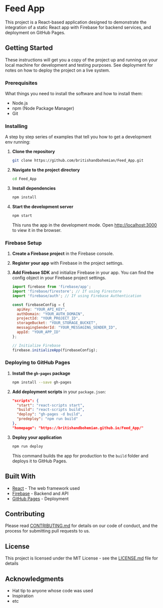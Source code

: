 
# Feed App

This project is a React-based application designed to demonstrate the integration of a static React app with Firebase for backend services, and deployment on GitHub Pages.

## Getting Started

These instructions will get you a copy of the project up and running on your local machine for development and testing purposes. See deployment for notes on how to deploy the project on a live system.

### Prerequisites

What things you need to install the software and how to install them:

- Node.js
- npm (Node Package Manager)
- Git

### Installing

A step by step series of examples that tell you how to get a development env running:

1. **Clone the repository**

   ```bash
   git clone https://github.com/britishandbohemian/Feed_App.git
   ```

2. **Navigate to the project directory**

   ```bash
   cd Feed_App
   ```

3. **Install dependencies**

   ```bash
   npm install
   ```

4. **Start the development server**

   ```bash
   npm start
   ```

   This runs the app in the development mode. Open [http://localhost:3000](http://localhost:3000) to view it in the browser.

### Firebase Setup

1. **Create a Firebase project** in the Firebase console.

2. **Register your app** with Firebase in the project settings.

3. **Add Firebase SDK** and initialize Firebase in your app. You can find the config object in your Firebase project settings.

   ```javascript
   import firebase from 'firebase/app';
   import 'firebase/firestore'; // If using Firestore
   import 'firebase/auth'; // If using Firebase Authentication

   const firebaseConfig = {
     apiKey: "YOUR_API_KEY",
     authDomain: "YOUR_AUTH_DOMAIN",
     projectId: "YOUR_PROJECT_ID",
     storageBucket: "YOUR_STORAGE_BUCKET",
     messagingSenderId: "YOUR_MESSAGING_SENDER_ID",
     appId: "YOUR_APP_ID"
   };

   // Initialize Firebase
   firebase.initializeApp(firebaseConfig);
   ```

### Deploying to GitHub Pages

1. **Install the `gh-pages` package**

   ```bash
   npm install --save gh-pages
   ```

2. **Add deployment scripts** in your `package.json`:

   ```json
   "scripts": {
     "start": "react-scripts start",
     "build": "react-scripts build",
     "deploy": "gh-pages -d build",
     "predeploy": "npm run build"
   },
   "homepage": "https://britishandbohemian.github.io/Feed_App/"
   ```

3. **Deploy your application**

   ```bash
   npm run deploy
   ```

   This command builds the app for production to the `build` folder and deploys it to GitHub Pages.

## Built With

* [React](https://reactjs.org/) - The web framework used
* [Firebase](https://firebase.google.com/) - Backend and API
* [GitHub Pages](https://pages.github.com/) - Deployment

## Contributing

Please read [CONTRIBUTING.md](https://github.com/britishandbohemian/Feed_App/CONTRIBUTING.md) for details on our code of conduct, and the process for submitting pull requests to us.

## License

This project is licensed under the MIT License - see the [LICENSE.md](LICENSE.md) file for details

## Acknowledgments

* Hat tip to anyone whose code was used
* Inspiration
* etc
